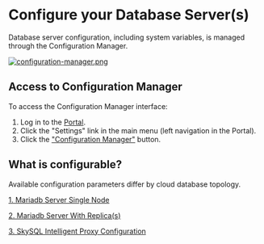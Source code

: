 # Configure your Database Server(s)

Database server configuration, including system variables, is managed through the Configuration Manager.

[![configuration-manager.png](configuration-manager.png)](configuration-manager.png)


## **Access to Configuration Manager**

To access the Configuration Manager interface:

1. Log in to the [Portal](https://app.skysql.com/dashboard).
2. Click the "Settings" link in the main menu (left navigation in the Portal).
3. Click the ["Configuration Manager"](https://app.skysql.com/settings/configuration-manager) button.

## **What is configurable?**

Available configuration parameters differ by cloud database topology.

[1. Mariadb Server Single Node](./Mariadb-Server-Single-Node.md)

[2. Mariadb Server With Replica(s)](./Mariadb-Server-with-Replica(s).md)

[3. SkySQL Intelligent Proxy Configuration](./SkySQL-Intelligent-Proxy.md)
